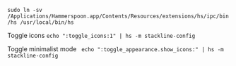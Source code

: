 

`sudo ln -sv /Applications/Hammerspoon.app/Contents/Resources/extensions/hs/ipc/bin/hs /usr/local/bin/hs`

Toggle icons
`echo ":toggle_icons:1" | hs -m stackline-config`

Toggle minimalist mode
` echo ":toggle_appearance.show_icons:" | hs -m stackline-config`
